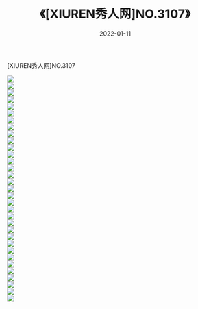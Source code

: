 ﻿---
layout: post
title:  《[XIUREN秀人网]NO.3107》
date:   2022-01-11
img: http://img.660000.xyz/Sharelink/秀人网/秀人网第04部分/[XIUREN秀人网]NO.3107/000.jpg
categories: [美女, 清纯, 唯美]
---

[XIUREN秀人网]NO.3107

 ![](http://img.660000.xyz/Sharelink/秀人网/秀人网第04部分/[XIUREN秀人网]NO.3107/001.jpg) <br>![](http://img.660000.xyz/Sharelink/秀人网/秀人网第04部分/[XIUREN秀人网]NO.3107/002.jpg) <br>![](http://img.660000.xyz/Sharelink/秀人网/秀人网第04部分/[XIUREN秀人网]NO.3107/003.jpg) <br>![](http://img.660000.xyz/Sharelink/秀人网/秀人网第04部分/[XIUREN秀人网]NO.3107/004.jpg) <br>![](http://img.660000.xyz/Sharelink/秀人网/秀人网第04部分/[XIUREN秀人网]NO.3107/005.jpg) <br>![](http://img.660000.xyz/Sharelink/秀人网/秀人网第04部分/[XIUREN秀人网]NO.3107/006.jpg) <br>![](http://img.660000.xyz/Sharelink/秀人网/秀人网第04部分/[XIUREN秀人网]NO.3107/007.jpg) <br>![](http://img.660000.xyz/Sharelink/秀人网/秀人网第04部分/[XIUREN秀人网]NO.3107/008.jpg) <br>![](http://img.660000.xyz/Sharelink/秀人网/秀人网第04部分/[XIUREN秀人网]NO.3107/009.jpg) <br>![](http://img.660000.xyz/Sharelink/秀人网/秀人网第04部分/[XIUREN秀人网]NO.3107/010.jpg) <br>![](http://img.660000.xyz/Sharelink/秀人网/秀人网第04部分/[XIUREN秀人网]NO.3107/011.jpg) <br>![](http://img.660000.xyz/Sharelink/秀人网/秀人网第04部分/[XIUREN秀人网]NO.3107/012.jpg) <br>![](http://img.660000.xyz/Sharelink/秀人网/秀人网第04部分/[XIUREN秀人网]NO.3107/013.jpg) <br>![](http://img.660000.xyz/Sharelink/秀人网/秀人网第04部分/[XIUREN秀人网]NO.3107/014.jpg) <br>![](http://img.660000.xyz/Sharelink/秀人网/秀人网第04部分/[XIUREN秀人网]NO.3107/015.jpg) <br>![](http://img.660000.xyz/Sharelink/秀人网/秀人网第04部分/[XIUREN秀人网]NO.3107/016.jpg) <br>![](http://img.660000.xyz/Sharelink/秀人网/秀人网第04部分/[XIUREN秀人网]NO.3107/017.jpg) <br>![](http://img.660000.xyz/Sharelink/秀人网/秀人网第04部分/[XIUREN秀人网]NO.3107/018.jpg) <br>![](http://img.660000.xyz/Sharelink/秀人网/秀人网第04部分/[XIUREN秀人网]NO.3107/019.jpg) <br>![](http://img.660000.xyz/Sharelink/秀人网/秀人网第04部分/[XIUREN秀人网]NO.3107/020.jpg) <br>![](http://img.660000.xyz/Sharelink/秀人网/秀人网第04部分/[XIUREN秀人网]NO.3107/021.jpg) <br>![](http://img.660000.xyz/Sharelink/秀人网/秀人网第04部分/[XIUREN秀人网]NO.3107/022.jpg) <br>![](http://img.660000.xyz/Sharelink/秀人网/秀人网第04部分/[XIUREN秀人网]NO.3107/023.jpg) <br>![](http://img.660000.xyz/Sharelink/秀人网/秀人网第04部分/[XIUREN秀人网]NO.3107/024.jpg) <br>![](http://img.660000.xyz/Sharelink/秀人网/秀人网第04部分/[XIUREN秀人网]NO.3107/025.jpg) <br>![](http://img.660000.xyz/Sharelink/秀人网/秀人网第04部分/[XIUREN秀人网]NO.3107/026.jpg) <br>![](http://img.660000.xyz/Sharelink/秀人网/秀人网第04部分/[XIUREN秀人网]NO.3107/027.jpg) <br>![](http://img.660000.xyz/Sharelink/秀人网/秀人网第04部分/[XIUREN秀人网]NO.3107/028.jpg) <br>![](http://img.660000.xyz/Sharelink/秀人网/秀人网第04部分/[XIUREN秀人网]NO.3107/029.jpg) <br>![](http://img.660000.xyz/Sharelink/秀人网/秀人网第04部分/[XIUREN秀人网]NO.3107/030.jpg) <br>![](http://img.660000.xyz/Sharelink/秀人网/秀人网第04部分/[XIUREN秀人网]NO.3107/031.jpg) <br>![](http://img.660000.xyz/Sharelink/秀人网/秀人网第04部分/[XIUREN秀人网]NO.3107/032.jpg) <br>![](http://img.660000.xyz/Sharelink/秀人网/秀人网第04部分/[XIUREN秀人网]NO.3107/033.jpg) <br>